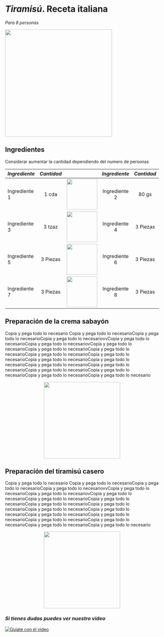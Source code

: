 # *Tiramisú*. Receta italiana
_Para 8 personas_
<p align="left">
<img src="https://www.recetasderechupete.com/wp-content/uploads/2020/05/Tiramis%C3%BA-italiano-1200x828.jpg" width="350">
</p>

## Ingredientes

Considerar aumentar la cantidad dependiendo del numero de personas 
<div align="Center">

| *Ingrediente*            | *Cantidad*     | | *Ingrediente*            | *Cantidad*     | |
| ----------------- | :---------------: | :---------------: |:---------------: |:---------------: |:---------------: |
| Ingrediente 1      | 1 cda  | <img src="https://www.cardamomo.news/__export/1678996138143/sites/debate/img/2023/03/16/queso-crema.jpg_172596871.jpg" width="100"> | Ingrediente 2      |  80 gs  | <img src="https://www.recetasderechupete.com/wp-content/uploads/2020/06/Tipos-de-huevos.jpg" width="100"> |
| Ingrediente 3        | 3 tzaz  | <img src="https://i0.wp.com/www.pasionthermomix.co/wp-content/uploads/2019/10/azucar-glas.jpg" width="100"> | Ingrediente 4       | 3 Piezas | <img src="https://okdiario.com/img/2015/10/25/receta-de-bizcochos-savoiardi-o-de-soletilla-655x368.jpg" width="100"> |
| Ingrediente 5       | 3 Piezas | <img src="https://www.disevil.com/modules/ltw_simpleblog/featured/167.jpg" width="100"> | Ingrediente 6       | 3 Piezas | <img src="https://i.blogs.es/99439e/cacao-polvo/1366_2000.jpg" width="100"> |
| Ingrediente 7       | 3 Piezas | <img src="https://www.sincable.mx/wp-content/uploads/2021/07/Yz6-UdT-cafe-en-polvo-1-81363863_s.jpg" width="100"> | Ingrediente 8       | 3 Piezas | <img src="https://cdn.shopify.com/s/files/1/0003/1916/0381/articles/IMG_8951a1.jpg?v=1621027793" width="100"> |
</div>

## Preparación de la crema sabayón

Copia y pega todo lo necesario Copia y pega todo lo necesarioCopia y pega todo lo necesarioCopia y pega todo lo necesariovvCopia y pega todo lo necesarioCopia y pega todo lo necesariovCopia y pega todo lo necesarioCopia y pega todo lo necesarioCopia y pega todo lo necesarioCopia y pega todo lo necesarioCopia y pega todo lo necesarioCopia y pega todo lo necesarioCopia y pega todo lo necesarioCopia y pega todo lo necesarioCopia y pega todo lo necesarioCopia y pega todo lo necesarioCopia y pega todo lo necesarioCopia y pega todo lo necesarioCopia y pega todo lo necesario

<p align="Center">
<img src="crema.png" width="250">
</p>

## Preparación del tiramisú casero

Copia y pega todo lo necesario Copia y pega todo lo necesarioCopia y pega todo lo necesarioCopia y pega todo lo necesariovvCopia y pega todo lo necesarioCopia y pega todo lo necesariovCopia y pega todo lo necesarioCopia y pega todo lo necesarioCopia y pega todo lo necesarioCopia y pega todo lo necesarioCopia y pega todo lo necesarioCopia y pega todo lo necesarioCopia y pega todo lo necesarioCopia y pega todo lo necesarioCopia y pega todo lo necesarioCopia y pega todo lo necesarioCopia y pega todo lo necesarioCopia y pega todo lo necesarioCopia y pega todo lo necesario

<p align="Center">
<img src="IMG/tiramisu.png" width="250">
</p>

### _Si tienes dudas puedes ver nuestro video_
[![Guiate con el video](https://www.ilolay.com.ar/uploads/recetas/1658880862-Tiramisu.jpg)](https://youtu.be/6XIwPIqDzA4)


